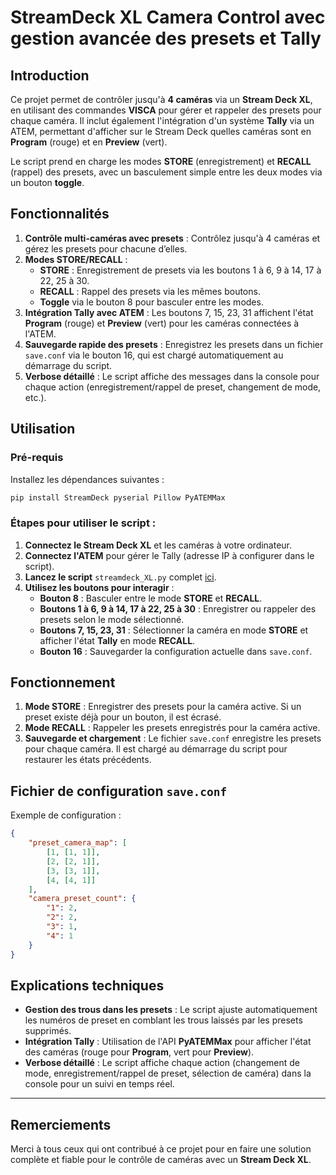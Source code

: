 # StreamDeck XL Camera Control avec gestion avancée des presets et Tally

## Introduction

Ce projet permet de contrôler jusqu'à **4 caméras** via un **Stream Deck XL**, en utilisant des commandes **VISCA** pour gérer et rappeler des presets pour chaque caméra. Il inclut également l'intégration d'un système **Tally** via un ATEM, permettant d'afficher sur le Stream Deck quelles caméras sont en **Program** (rouge) et en **Preview** (vert). 

Le script prend en charge les modes **STORE** (enregistrement) et **RECALL** (rappel) des presets, avec un basculement simple entre les deux modes via un bouton **toggle**.

## Fonctionnalités

1. **Contrôle multi-caméras avec presets** : Contrôlez jusqu'à 4 caméras et gérez les presets pour chacune d’elles.
2. **Modes STORE/RECALL** :
   - **STORE** : Enregistrement de presets via les boutons 1 à 6, 9 à 14, 17 à 22, 25 à 30.
   - **RECALL** : Rappel des presets via les mêmes boutons.
   - **Toggle** via le bouton 8 pour basculer entre les modes.
3. **Intégration Tally avec ATEM** : Les boutons 7, 15, 23, 31 affichent l'état **Program** (rouge) et **Preview** (vert) pour les caméras connectées à l'ATEM.
4. **Sauvegarde rapide des presets** : Enregistrez les presets dans un fichier `save.conf` via le bouton 16, qui est chargé automatiquement au démarrage du script.
5. **Verbose détaillé** : Le script affiche des messages dans la console pour chaque action (enregistrement/rappel de preset, changement de mode, etc.).

## Utilisation

### Pré-requis

Installez les dépendances suivantes :

```bash
pip install StreamDeck pyserial Pillow PyATEMMax
```

### Étapes pour utiliser le script :

1. **Connectez le Stream Deck XL** et les caméras à votre ordinateur.
2. **Connectez l'ATEM** pour gérer le Tally (adresse IP à configurer dans le script).
3. **Lancez le script** `streamdeck_XL.py` complet [ici](./streamdeck_XL.py).
4. **Utilisez les boutons pour interagir** :
   - **Bouton 8** : Basculer entre le mode **STORE** et **RECALL**.
   - **Boutons 1 à 6, 9 à 14, 17 à 22, 25 à 30** : Enregistrer ou rappeler des presets selon le mode sélectionné.
   - **Boutons 7, 15, 23, 31** : Sélectionner la caméra en mode **STORE** et afficher l'état **Tally** en mode **RECALL**.
   - **Bouton 16** : Sauvegarder la configuration actuelle dans `save.conf`.

## Fonctionnement

1. **Mode STORE** : Enregistrer des presets pour la caméra active. Si un preset existe déjà pour un bouton, il est écrasé.
2. **Mode RECALL** : Rappeler les presets enregistrés pour la caméra active.
3. **Sauvegarde et chargement** : Le fichier `save.conf` enregistre les presets pour chaque caméra. Il est chargé au démarrage du script pour restaurer les états précédents.

## Fichier de configuration `save.conf`

Exemple de configuration :

```json
{
    "preset_camera_map": [
        [1, [1, 1]],
        [2, [2, 1]],
        [3, [3, 1]],
        [4, [4, 1]]
    ],
    "camera_preset_count": {
        "1": 2,
        "2": 2,
        "3": 1,
        "4": 1
    }
}
```

## Explications techniques

- **Gestion des trous dans les presets** : Le script ajuste automatiquement les numéros de preset en comblant les trous laissés par les presets supprimés.
- **Intégration Tally** : Utilisation de l'API **PyATEMMax** pour afficher l'état des caméras (rouge pour **Program**, vert pour **Preview**).
- **Verbose détaillé** : Le script affiche chaque action (changement de mode, enregistrement/rappel de preset, sélection de caméra) dans la console pour un suivi en temps réel.

---

## Remerciements

Merci à tous ceux qui ont contribué à ce projet pour en faire une solution complète et fiable pour le contrôle de caméras avec un **Stream Deck XL**.
